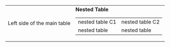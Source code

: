<table><tbody><tr><td>Left side of the main table</td><td><b>Nested Table</b><table><tbody><tr><td>nested table C1</td><td>nested table C2</td></tr><tr><td>nested table</td><td>nested table</td></tr></tbody></table></td></tr></tbody></table>
